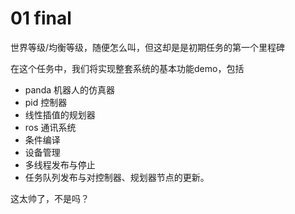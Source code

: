 # 01 final

世界等级/均衡等级，随便怎么叫，但这却是是初期任务的第一个里程碑

在这个任务中，我们将实现整套系统的基本功能demo，包括

- panda 机器人的仿真器
- pid 控制器
- 线性插值的规划器
- ros 通讯系统
- 条件编译
- 设备管理
- 多线程发布与停止
- 任务队列发布与对控制器、规划器节点的更新。

这太帅了，不是吗？
